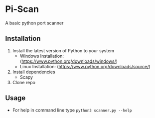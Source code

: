 # Pi-Scan

A basic python port scanner

## Installation
1. Install the latest version of Python to your system
   - Windows Installation: (https://www.python.org/downloads/windows/)
   - Linux Installation: (https://www.python.org/downloads/source/)
2. Install dependencies
   - Scapy
3. Clone repo

## Usage 
- For help in command line type `python3 scanner.py --help`


